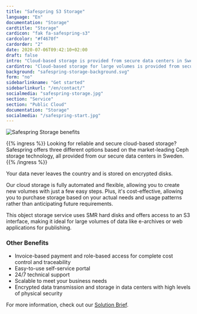 ```yaml
---
title: "Safespring S3 Storage"
language: "En"
documentation: "Storage"
cardtitle: "Storage"
cardicon: "fak fa-safespring-s3"
cardcolor: "#f4670f"
cardorder: "2"
date: 2020-07-06T09:42:10+02:00
draft: false
intro: "Cloud-based storage is provided from secure data centers in Sweden and is based on the market-leading Ceph storage technology."
cardintro: "Cloud-based storage for large volumes is provided from secure Nordic data centers"
background: "safespring-storage-background.svg"
form: "no"
sidebarlinkname: "Get started"
sidebarlinkurl: "/en/contact/"
socialmedia: "safespring-storage.jpg"
section: "Service"
section: "Public Cloud"
documentation: "Storage"
socialmedia: "/safespring-start.jpg"
---
```


![Safespring Storage benefits](/img/safespring-storage-key-points.svg)

{{% ingress %}}
Looking for reliable and secure cloud-based storage? Safespring offers three different options based on the market-leading Ceph storage technology, all provided from our secure data centers in Sweden.
{{% /ingress %}}

Your data never leaves the country and is stored on encrypted disks.

Our cloud storage is fully automated and flexible, allowing you to create new volumes with just a few easy steps. Plus, it's cost-effective, allowing you to purchase storage based on your actual needs and usage patterns rather than anticipating future requirements.

This object storage service uses SMR hard disks and offers access to an S3 interface, making it ideal for large volumes of data like e-archives or web applications for publishing.

### Other Benefits

- Invoice-based payment and role-based access for complete cost control and traceability
- Easy-to-use self-service portal
- 24/7 technical support
- Scalable to meet your business needs
- Encrypted data transmission and storage in data centers with high levels of physical security

For more information, check out our [Solution Brief](/solution-brief/immutable-storage/).


